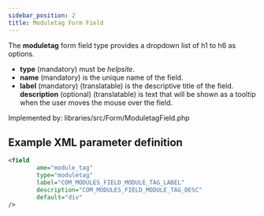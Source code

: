 ```yaml
---
sidebar_position: 2
title: Moduletag Form Field
---
```



The **moduletag** form field type provides a dropdown list of h1 to h6 as options.

- **type** (mandatory) must be *helpsite*.
- **name** (mandatory) is the unique name of the field.
- **label** (mandatory) (translatable) is the descriptive title of the field.
  **description** (optional) (translatable) is text that will be shown as a tooltip when the user moves the mouse over the field.

Implemented by: libraries/src/Form/ModuletagField.php

## Example XML parameter definition

```xml
<field
        ame="module_tag" 
        type="moduletag"
        label="COM_MODULES_FIELD_MODULE_TAG_LABEL"
        description="COM_MODULES_FIELD_MODULE_TAG_DESC"
        default="div"
/>
```
